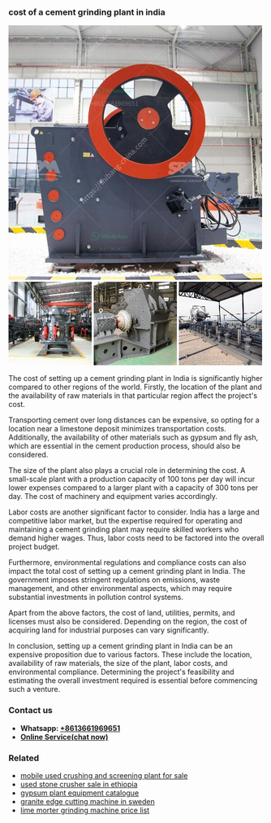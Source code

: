 <h3>cost of a cement grinding plant in india</h3><img src='1704791426.jpg' alt=''><p>The cost of setting up a cement grinding plant in India is significantly higher compared to other regions of the world. Firstly, the location of the plant and the availability of raw materials in that particular region affect the project's cost.</p><p>Transporting cement over long distances can be expensive, so opting for a location near a limestone deposit minimizes transportation costs. Additionally, the availability of other materials such as gypsum and fly ash, which are essential in the cement production process, should also be considered.</p><p>The size of the plant also plays a crucial role in determining the cost. A small-scale plant with a production capacity of 100 tons per day will incur lower expenses compared to a larger plant with a capacity of 300 tons per day. The cost of machinery and equipment varies accordingly.</p><p>Labor costs are another significant factor to consider. India has a large and competitive labor market, but the expertise required for operating and maintaining a cement grinding plant may require skilled workers who demand higher wages. Thus, labor costs need to be factored into the overall project budget.</p><p>Furthermore, environmental regulations and compliance costs can also impact the total cost of setting up a cement grinding plant in India. The government imposes stringent regulations on emissions, waste management, and other environmental aspects, which may require substantial investments in pollution control systems.</p><p>Apart from the above factors, the cost of land, utilities, permits, and licenses must also be considered. Depending on the region, the cost of acquiring land for industrial purposes can vary significantly.</p><p>In conclusion, setting up a cement grinding plant in India can be an expensive proposition due to various factors. These include the location, availability of raw materials, the size of the plant, labor costs, and environmental compliance. Determining the project's feasibility and estimating the overall investment required is essential before commencing such a venture.</p><h3>Contact us</h3><ul><li><strong>Whatsapp:&nbsp;<a href="https://wa.me/8613661969651">+8613661969651</a></strong></li><li><a href="https://swt.shibang-china.com/?git&amp;zhl&amp;cost of a cement grinding plant in india"><strong>Online Service(chat now)</strong></a></li></ul><h3>Related</h3><ul><li><a href='mobile used crushing and screening plant for sale.md'>mobile used crushing and screening plant for sale</a></li><li><a href='used stone crusher sale in ethiopia.md'>used stone crusher sale in ethiopia</a></li><li><a href='gypsum plant equipment catalogue.md'>gypsum plant equipment catalogue</a></li><li><a href='granite edge cutting machine in sweden.md'>granite edge cutting machine in sweden</a></li><li><a href='lime morter grinding machine price list.md'>lime morter grinding machine price list</a></li></ul>